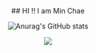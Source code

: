  <div align=center>
## HI !! I am Min Chae

![Anurag's GitHub stats](https://github-readme-stats.vercel.app/api?username=minchae123&show_icons=true&theme=tokyonight)

<a href="https://www.youtube.com/channel/UCic-1Jhiz296evQ712Irygw"><img src="https://img.shields.io/youtube/channel/views/UCic-1Jhiz296evQ712Irygw?style=social"/></a>

 </div>
